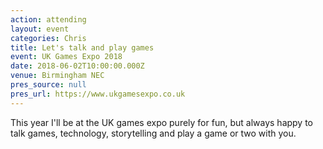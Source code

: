 ```yaml
---
action: attending
layout: event
categories: Chris
title: Let's talk and play games
event: UK Games Expo 2018
date: 2018-06-02T10:00:00.000Z
venue: Birmingham NEC
pres_source: null
pres_url: https://www.ukgamesexpo.co.uk
---
```


This year I'll be at the UK games expo purely for fun, but always happy to talk games, technology, storytelling and play a game or two with you.
